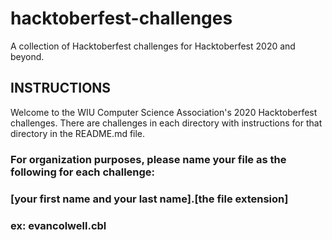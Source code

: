 # hacktoberfest-challenges

A collection of Hacktoberfest challenges for Hacktoberfest 2020 and beyond.

## INSTRUCTIONS

Welcome to the WIU Computer Science Association's 2020 Hacktoberfest challenges. There are challenges in each directory with instructions for that directory in the README.md file.

### For organization purposes, please name your file as the following for each challenge:
### [your first name and your last name].[the file extension] 
###
### ex: evancolwell.cbl

